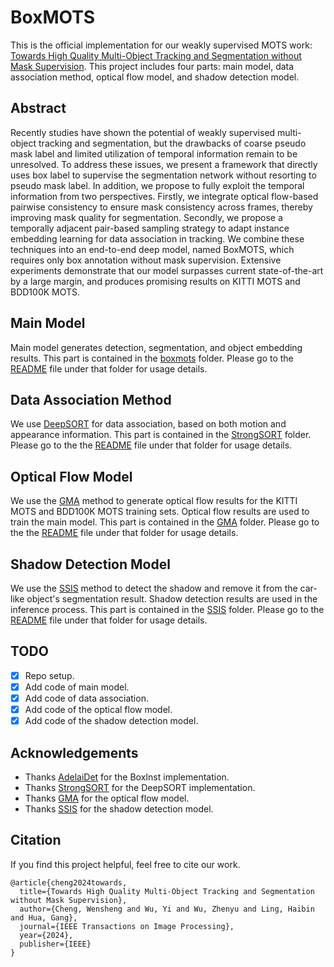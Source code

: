 # BoxMOTS
This is the official implementation for our weakly supervised MOTS work: [Towards High Quality Multi-Object Tracking and Segmentation without Mask Supervision](https://ieeexplore.ieee.org/abstract/document/10539628). This project includes four parts: main model, data association method, optical flow model, and shadow detection model.

## Abstract
Recently studies have shown the potential of weakly supervised multi-object tracking and segmentation, but the drawbacks of coarse pseudo mask label and limited utilization of temporal information remain to be unresolved. To address these issues, we present a framework that directly uses box label to supervise the segmentation network without resorting to pseudo mask label. In addition, we propose to fully exploit the temporal information from two perspectives. Firstly, we integrate optical flow-based pairwise consistency to ensure mask consistency across frames, thereby improving mask quality for segmentation. Secondly, we propose a temporally adjacent pair-based sampling strategy to adapt instance embedding learning for data association in tracking. We combine these techniques into an end-to-end deep model, named BoxMOTS, which requires only box annotation without mask supervision. Extensive experiments demonstrate that our model surpasses current state-of-the-art by a large margin, and produces promising results on KITTI MOTS and BDD100K MOTS.

## Main Model
Main model generates detection, segmentation, and object embedding results. This part is contained in the [boxmots](boxmots) folder. Please go to the [README](boxmots/README.md) file under that folder for usage details.

## Data Association Method
We use [DeepSORT](https://github.com/dyhBUPT/StrongSORT) for data association, based on both motion and appearance information. This part is contained in the [StrongSORT](StrongSORT) folder. Please go to the the [README](StrongSORT/README.md) file under that folder for usage details.

## Optical Flow Model
We use the [GMA](https://github.com/zacjiang/GMA) method to generate optical flow results for the KITTI MOTS and BDD100K MOTS training sets. Optical flow results are used to train the main model. This part is contained in the [GMA](GMA) folder. Please go to the the [README](GMA/README.md) file under that folder for usage details.

## Shadow Detection Model
We use the [SSIS](https://github.com/stevewongv/SSIS) method to detect the shadow and remove it from the car-like object's segmentation result. Shadow detection results are used in the inference process. This part is contained in the [SSIS](SSIS) folder. Please go to the [README](SSIS/README.md) file under that folder for usage details.

## TODO
- [x] Repo setup.
- [x] Add code of main model.
- [x] Add code of data association.
- [x] Add code of the optical flow model.
- [x] Add code of the shadow detection model.

## Acknowledgements
- Thanks [AdelaiDet](https://github.com/aim-uofa/AdelaiDet) for the BoxInst implementation.
- Thanks [StrongSORT](https://github.com/dyhBUPT/StrongSORT) for the DeepSORT implementation.
- Thanks [GMA](https://github.com/zacjiang/GMA) for the optical flow model.
- Thanks [SSIS](https://github.com/stevewongv/SSIS) for the shadow detection model.

## Citation 
If you find this project helpful, feel free to cite our work.
```
@article{cheng2024towards,
  title={Towards High Quality Multi-Object Tracking and Segmentation without Mask Supervision},
  author={Cheng, Wensheng and Wu, Yi and Wu, Zhenyu and Ling, Haibin and Hua, Gang},
  journal={IEEE Transactions on Image Processing},
  year={2024},
  publisher={IEEE}
}
```